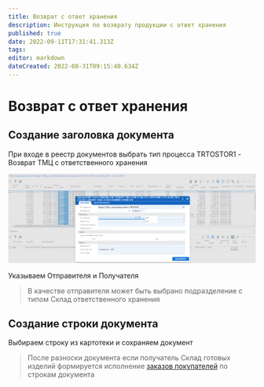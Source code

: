```yaml
---
title: Возврат с ответ хранения
description: Инструкция по возврату продукции с ответ хранения
published: true
date: 2022-09-11T17:31:41.313Z
tags: 
editor: markdown
dateCreated: 2022-08-31T09:15:40.634Z
---
```


# Возврат с ответ хранения

## Создание заголовка документа

При входе в реестр документов выбрать тип процесса TRTOSTOR1 - Возврат ТМЦ с ответственного хранения

![](<../../assets/image (244).png>)

Указываем Отправителя и Получателя


>В качестве отправителя может быть выбрано подразделение с типом Склад ответственного хранения


## Создание строки документа

Выбираем строку из картотеки и сохраняем документ


>После разноски документа если получатель Склад готовых изделий формируется исполнение [заказов покупателей](../../upravlenie-proizvodstvom/mps-planirovanie/zakazy-pokupatelei.md) по строкам документа
